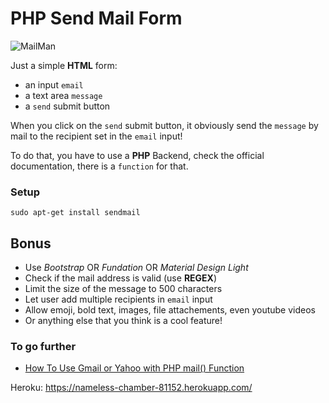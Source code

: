 # PHP Send Mail Form

![MailMan](spam.jpg)

Just a simple **HTML** form:

* an input `email`
* a text area `message`
* a `send` submit button

When you click on the `send` submit button, it obviously send the `message` by mail to the recipient set in the `email` input!

To do that, you have to use a **PHP** Backend, check the official documentation, there is a `function` for that.

### Setup

```shell
sudo apt-get install sendmail
```

## Bonus

* Use _Bootstrap_ OR _Fundation_ OR _Material Design Light_
* Check if the mail address is valid (use **REGEX**)
* Limit the size of the message to 500 characters
* Let user add multiple recipients in `email` input
* Allow emoji, bold text, images, file attachements, even youtube videos
* Or anything else that you think is a cool feature!

### To go further

* [How To Use Gmail or Yahoo with PHP mail() Function](https://www.digitalocean.com/community/tutorials/how-to-use-gmail-or-yahoo-with-php-mail-function)


Heroku: https://nameless-chamber-81152.herokuapp.com/

